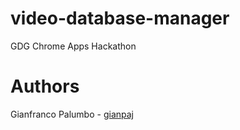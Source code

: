 video-database-manager
======================

GDG Chrome Apps Hackathon


Authors
===
Gianfranco Palumbo -  [gianpaj](http://github.com/gianpaj)